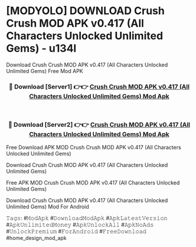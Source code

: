 # [MODYOLO] DOWNLOAD Crush Crush MOD APK v0.417 (All Characters Unlocked Unlimited Gems) - u134l
Download Crush Crush MOD APK v0.417 (All Characters Unlocked Unlimited Gems) Free Mod APK

<div align="center">
<h3>🔴 Download [Server1] 👉👉 <a href="https://apk-comot.site?title=Crush_Crush_MOD_APK_v0.417_(All_Characters_Unlocked_Unlimited_Gems)">Crush Crush MOD APK v0.417 (All Characters Unlocked Unlimited Gems) Mod Apk</a></h3><br>

<h3>🔴 Download [Server2] 👉👉 <a href="https://apk-comot.site?title=Crush_Crush_MOD_APK_v0.417_(All_Characters_Unlocked_Unlimited_Gems)">Crush Crush MOD APK v0.417 (All Characters Unlocked Unlimited Gems) Mod Apk</a></h3>
</div>


Free Download APK MOD Crush Crush MOD APK v0.417 (All Characters Unlocked Unlimited Gems)

Download Crush Crush MOD APK v0.417 (All Characters Unlocked Unlimited Gems) 

Free APK MOD Crush Crush MOD APK v0.417 (All Characters Unlocked Unlimited Gems) 

Download Crush Crush MOD APK v0.417 (All Characters Unlocked Unlimited Gems) Mod For Android

𝚃𝚊𝚐𝚜: #𝙼𝚘𝚍𝙰𝚙𝚔 #𝙳𝚘𝚠𝚗𝚕𝚘𝚊𝚍𝙼𝚘𝚍𝙰𝚙𝚔 #𝙰𝚙𝚔𝙻𝚊𝚝𝚎𝚜𝚝𝚅𝚎𝚛𝚜𝚒𝚘𝚗 #𝙰𝚙𝚔𝚄𝚗𝚕𝚒𝚖𝚒𝚝𝚎𝚍𝙼𝚘𝚗𝚎𝚢 #𝙰𝚙𝚔𝚄𝚗𝚕𝚘𝚌𝚔𝙰𝚕𝚕 #𝙰𝚙𝚔𝙽𝚘𝙰𝚍𝚜 #𝚄𝚗𝚕𝚘𝚌𝚔𝙿𝚛𝚎𝚖𝚒𝚞𝚖 #𝙵𝚘𝚛𝙰𝚗𝚍𝚛𝚘𝚒𝚍 #𝙵𝚛𝚎𝚎𝙳𝚘𝚠𝚗𝚕𝚘𝚊𝚍 #home_design_mod_apk